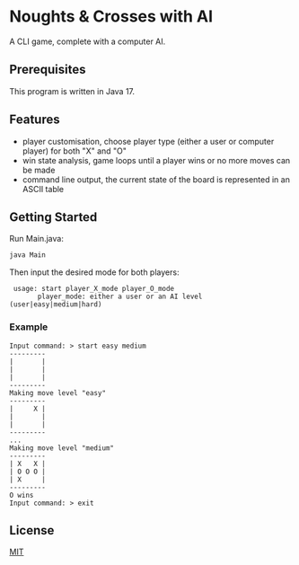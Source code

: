 # Noughts & Crosses with AI
A CLI game, complete with a computer AI.


## Prerequisites
This program is written in Java 17.


## Features
- player customisation, choose player type (either a user or computer player) for both "X" and "O"
- win state analysis, game loops until a player wins or no more moves can be made
- command line output, the current state of the board is represented in an ASCII table

## Getting Started
Run Main.java:

```bash
java Main
```
Then input the desired mode for both players:
```
 usage: start player_X_mode player_O_mode
       player_mode: either a user or an AI level (user|easy|medium|hard)
```      

### Example
```
Input command: > start easy medium
---------
|       |
|       |
|       |
---------
Making move level "easy"
---------
|     X |
|       |
|       |
---------
...
Making move level "medium"
---------
| X   X |
| O O O |
| X     |
---------
O wins
Input command: > exit
```

## License
[MIT](https://opensource.org/license/mit/)
